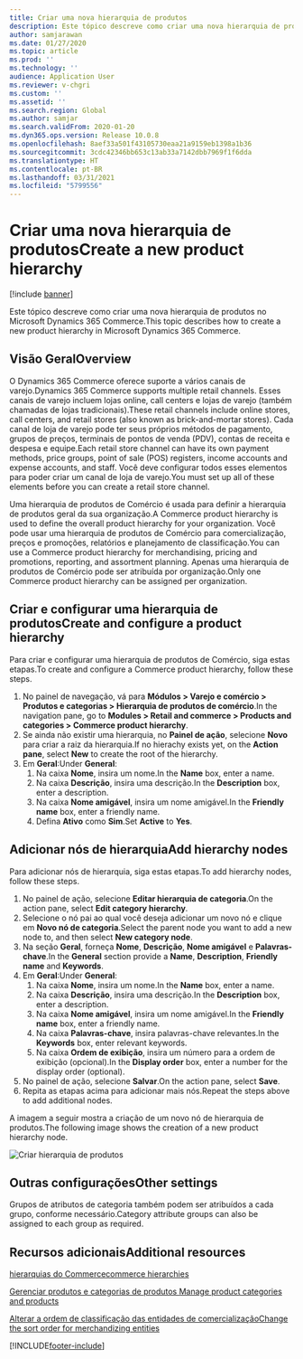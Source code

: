 ```yaml
---
title: Criar uma nova hierarquia de produtos
description: Este tópico descreve como criar uma nova hierarquia de produtos no Microsoft Dynamics 365 Commerce.
author: samjarawan
ms.date: 01/27/2020
ms.topic: article
ms.prod: ''
ms.technology: ''
audience: Application User
ms.reviewer: v-chgri
ms.custom: ''
ms.assetid: ''
ms.search.region: Global
ms.author: samjar
ms.search.validFrom: 2020-01-20
ms.dyn365.ops.version: Release 10.0.8
ms.openlocfilehash: 8aef33a501f43105730eaa21a9159eb1398a1b36
ms.sourcegitcommit: 3cdc42346bb653c13ab33a7142dbb7969f1f6dda
ms.translationtype: HT
ms.contentlocale: pt-BR
ms.lasthandoff: 03/31/2021
ms.locfileid: "5799556"
---
```

# <a name="create-a-new-product-hierarchy"></a><span data-ttu-id="5f8b4-103">Criar uma nova hierarquia de produtos</span><span class="sxs-lookup"><span data-stu-id="5f8b4-103">Create a new product hierarchy</span></span>


[!include [banner](includes/banner.md)]

<span data-ttu-id="5f8b4-104">Este tópico descreve como criar uma nova hierarquia de produtos no Microsoft Dynamics 365 Commerce.</span><span class="sxs-lookup"><span data-stu-id="5f8b4-104">This topic describes how to create a new product hierarchy in Microsoft Dynamics 365 Commerce.</span></span>

## <a name="overview"></a><span data-ttu-id="5f8b4-105">Visão Geral</span><span class="sxs-lookup"><span data-stu-id="5f8b4-105">Overview</span></span>

<span data-ttu-id="5f8b4-106">O Dynamics 365 Commerce oferece suporte a vários canais de varejo.</span><span class="sxs-lookup"><span data-stu-id="5f8b4-106">Dynamics 365 Commerce supports multiple retail channels.</span></span> <span data-ttu-id="5f8b4-107">Esses canais de varejo incluem lojas online, call centers e lojas de varejo (também chamadas de lojas tradicionais).</span><span class="sxs-lookup"><span data-stu-id="5f8b4-107">These retail channels include online stores, call centers, and retail stores (also known as brick-and-mortar stores).</span></span> <span data-ttu-id="5f8b4-108">Cada canal de loja de varejo pode ter seus próprios métodos de pagamento, grupos de preços, terminais de pontos de venda (PDV), contas de receita e despesa e equipe.</span><span class="sxs-lookup"><span data-stu-id="5f8b4-108">Each retail store channel can have its own payment methods, price groups, point of sale (POS) registers, income accounts and expense accounts, and staff.</span></span> <span data-ttu-id="5f8b4-109">Você deve configurar todos esses elementos para poder criar um canal de loja de varejo.</span><span class="sxs-lookup"><span data-stu-id="5f8b4-109">You must set up all of these elements before you can create a retail store channel.</span></span> 

<span data-ttu-id="5f8b4-110">Uma hierarquia de produtos de Comércio é usada para definir a hierarquia de produtos geral da sua organização.</span><span class="sxs-lookup"><span data-stu-id="5f8b4-110">A Commerce product hierarchy is used to define the overall product hierarchy for your organization.</span></span> <span data-ttu-id="5f8b4-111">Você pode usar uma hierarquia de produtos de Comércio para comercialização, preços e promoções, relatórios e planejamento de classificação.</span><span class="sxs-lookup"><span data-stu-id="5f8b4-111">You can use a Commerce product hierarchy for merchandising, pricing and promotions, reporting, and assortment planning.</span></span> <span data-ttu-id="5f8b4-112">Apenas uma hierarquia de produtos de Comércio pode ser atribuída por organização.</span><span class="sxs-lookup"><span data-stu-id="5f8b4-112">Only one Commerce product hierarchy can be assigned per organization.</span></span>

## <a name="create-and-configure-a-product-hierarchy"></a><span data-ttu-id="5f8b4-113">Criar e configurar uma hierarquia de produtos</span><span class="sxs-lookup"><span data-stu-id="5f8b4-113">Create and configure a product hierarchy</span></span>

<span data-ttu-id="5f8b4-114">Para criar e configurar uma hierarquia de produtos de Comércio, siga estas etapas.</span><span class="sxs-lookup"><span data-stu-id="5f8b4-114">To create and configure a Commerce product hierarchy, follow these steps.</span></span>

1. <span data-ttu-id="5f8b4-115">No painel de navegação, vá para **Módulos \> Varejo e comércio \> Produtos e categorias \> Hierarquia de produtos de comércio**.</span><span class="sxs-lookup"><span data-stu-id="5f8b4-115">In the navigation pane, go to **Modules \> Retail and commerce \> Products and categories \> Commerce product hierarchy**.</span></span>
1. <span data-ttu-id="5f8b4-116">Se ainda não existir uma hierarquia, no **Painel de ação**, selecione **Novo** para criar a raiz da hierarquia.</span><span class="sxs-lookup"><span data-stu-id="5f8b4-116">If no hierachy exists yet, on the **Action pane**, select **New** to create the root of the hierarchy.</span></span>
1. <span data-ttu-id="5f8b4-117">Em **Geral**:</span><span class="sxs-lookup"><span data-stu-id="5f8b4-117">Under **General**:</span></span>
    1. <span data-ttu-id="5f8b4-118">Na caixa **Nome**, insira um nome.</span><span class="sxs-lookup"><span data-stu-id="5f8b4-118">In the **Name** box, enter a name.</span></span>
    1. <span data-ttu-id="5f8b4-119">Na caixa **Descrição**, insira uma descrição.</span><span class="sxs-lookup"><span data-stu-id="5f8b4-119">In the **Description** box, enter a description.</span></span>
    1. <span data-ttu-id="5f8b4-120">Na caixa **Nome amigável**, insira um nome amigável.</span><span class="sxs-lookup"><span data-stu-id="5f8b4-120">In the **Friendly name** box, enter a friendly name.</span></span>
    1. <span data-ttu-id="5f8b4-121">Defina **Ativo** como **Sim**.</span><span class="sxs-lookup"><span data-stu-id="5f8b4-121">Set **Active** to **Yes**.</span></span>

## <a name="add-hierarchy-nodes"></a><span data-ttu-id="5f8b4-122">Adicionar nós de hierarquia</span><span class="sxs-lookup"><span data-stu-id="5f8b4-122">Add hierarchy nodes</span></span>

<span data-ttu-id="5f8b4-123">Para adicionar nós de hierarquia, siga estas etapas.</span><span class="sxs-lookup"><span data-stu-id="5f8b4-123">To add hierarchy nodes, follow these steps.</span></span>

1. <span data-ttu-id="5f8b4-124">No painel de ação, selecione **Editar hierarquia de categoria**.</span><span class="sxs-lookup"><span data-stu-id="5f8b4-124">On the action pane, select **Edit category hierarchy**.</span></span>
1. <span data-ttu-id="5f8b4-125">Selecione o nó pai ao qual você deseja adicionar um novo nó e clique em **Novo nó de categoria**.</span><span class="sxs-lookup"><span data-stu-id="5f8b4-125">Select the parent node you want to add a new node to, and then select **New category node**.</span></span>
1. <span data-ttu-id="5f8b4-126">Na seção **Geral**, forneça **Nome**, **Descrição**, **Nome amigável** e **Palavras-chave**.</span><span class="sxs-lookup"><span data-stu-id="5f8b4-126">In the **General** section provide a **Name**, **Description**, **Friendly name** and **Keywords**.</span></span>
1. <span data-ttu-id="5f8b4-127">Em **Geral**:</span><span class="sxs-lookup"><span data-stu-id="5f8b4-127">Under **General**:</span></span>
    1. <span data-ttu-id="5f8b4-128">Na caixa **Nome**, insira um nome.</span><span class="sxs-lookup"><span data-stu-id="5f8b4-128">In the **Name** box, enter a name.</span></span>
    1. <span data-ttu-id="5f8b4-129">Na caixa **Descrição**, insira uma descrição.</span><span class="sxs-lookup"><span data-stu-id="5f8b4-129">In the **Description** box, enter a description.</span></span>
    1. <span data-ttu-id="5f8b4-130">Na caixa **Nome amigável**, insira um nome amigável.</span><span class="sxs-lookup"><span data-stu-id="5f8b4-130">In the **Friendly name** box, enter a friendly name.</span></span>
    1. <span data-ttu-id="5f8b4-131">Na caixa **Palavras-chave**, insira palavras-chave relevantes.</span><span class="sxs-lookup"><span data-stu-id="5f8b4-131">In the **Keywords** box, enter relevant keywords.</span></span>
    1. <span data-ttu-id="5f8b4-132">Na caixa **Ordem de exibição**, insira um número para a ordem de exibição (opcional).</span><span class="sxs-lookup"><span data-stu-id="5f8b4-132">In the **Display order** box, enter a number for the display order (optional).</span></span>
1. <span data-ttu-id="5f8b4-133">No painel de ação, selecione **Salvar**.</span><span class="sxs-lookup"><span data-stu-id="5f8b4-133">On the action pane, select **Save**.</span></span>
1. <span data-ttu-id="5f8b4-134">Repita as etapas acima para adicionar mais nós.</span><span class="sxs-lookup"><span data-stu-id="5f8b4-134">Repeat the steps above to add additional nodes.</span></span>

<span data-ttu-id="5f8b4-135">A imagem a seguir mostra a criação de um novo nó de hierarquia de produtos.</span><span class="sxs-lookup"><span data-stu-id="5f8b4-135">The following image shows the creation of a new product hierarchy node.</span></span>

![Criar hierarquia de produtos](media/create-product-hierarchy.png)

## <a name="other-settings"></a><span data-ttu-id="5f8b4-137">Outras configurações</span><span class="sxs-lookup"><span data-stu-id="5f8b4-137">Other settings</span></span>

<span data-ttu-id="5f8b4-138">Grupos de atributos de categoria também podem ser atribuídos a cada grupo, conforme necessário.</span><span class="sxs-lookup"><span data-stu-id="5f8b4-138">Category attribute groups can also be assigned to each group as required.</span></span>  

## <a name="additional-resources"></a><span data-ttu-id="5f8b4-139">Recursos adicionais</span><span class="sxs-lookup"><span data-stu-id="5f8b4-139">Additional resources</span></span>

[<span data-ttu-id="5f8b4-140">hierarquias do Commerce</span><span class="sxs-lookup"><span data-stu-id="5f8b4-140">commerce hierarchies</span></span>](retail-hierarchies.md)

[<span data-ttu-id="5f8b4-141">Gerenciar produtos e categorias de produtos </span><span class="sxs-lookup"><span data-stu-id="5f8b4-141">Manage product categories and products </span></span>](category-management-product-creation.md)

[<span data-ttu-id="5f8b4-142">Alterar a ordem de classificação das entidades de comercialização</span><span class="sxs-lookup"><span data-stu-id="5f8b4-142">Change the sort order for merchandizing entities</span></span>](custom-order-categories-nav-retail-prod-hierarchy.md)


[!INCLUDE[footer-include](../includes/footer-banner.md)]